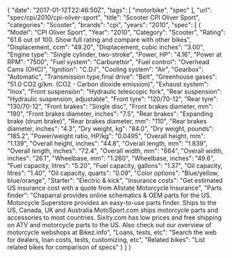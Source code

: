 {
    "date": "2017-01-12T22:46:50Z",
    "tags": [
        "motorbike",
        "spec"
    ],
    "url": "spec\/cpi\/2010\/cpi-oliver-sport",
    "title": "Scooter CPI Oliver Sport",
    "categories": "Scooter",
    "brands": "cpi",
    "years": "2010",
    "spec": [
        {
            "Model": "CPI Oliver Sport",
            "Year": "2010",
            "Category": "Scooter",
            "Rating": "61.6 out of 100. Show full rating and compare with other bikes",
            "Displacement, ccm": "49.20",
            "Displacement, cubic inches": "3.00",
            "Engine type": "Single cylinder, two-stroke",
            "Power, HP": "4.16",
            "Power at RPM": "7500",
            "Fuel system": "Carburettor",
            "Fuel control": "Overhead Cams (OHC)",
            "Ignition": "C.D.I",
            "Cooling system": "Air",
            "Gearbox": "Automatic",
            "Transmission type,final drive": "Belt",
            "Greenhouse gases": "51.0 CO2 g\/km. (CO2 - Carbon dioxide emission)",
            "Exhaust system": "Inox",
            "Front suspension": "Hydraulic telescopic fork",
            "Rear suspension": "Hydraulic suspension, adjustable",
            "Front tyre": "120\/70-12",
            "Rear tyre": "130\/70-12",
            "Front brakes": "Single disc",
            "Front brakes diameter, mm": "190",
            "Front brakes diameter, inches": "7.5",
            "Rear brakes": "Expanding brake (drum brake)",
            "Rear brakes diameter, mm": "110",
            "Rear brakes diameter, inches": "4.3",
            "Dry weight, kg": "84.0",
            "Dry weight, pounds": "185.2",
            "Power\/weight ratio, HP\/kg": "0.0495",
            "Overall height, mm": "1.139",
            "Overall height, inches": "44.8",
            "Overall length, mm": "1.839",
            "Overall length, inches": "72.4",
            "Overall width, mm": "664",
            "Overall width, inches": "26.1",
            "Wheelbase, mm": "1.260",
            "Wheelbase, inches": "49.6",
            "Fuel capacity, litres": "5.20",
            "Fuel capacity, gallons": "1.37",
            "Oil capacity, litres": "1.40",
            "Oil capacity, quarts": "0.09",
            "Color options": "Blue\/yellow, blue\/orange",
            "Starter": "Electric & kick",
            "Insurance costs": "Get estimated US insurance cost with a quote from Allstate Motorcycle Insurance",
            "Parts finder": "Chaparral provides online schematics & OEM parts for the US.   Motorcycle Superstore provides an easy-to-use parts finder. Ships to the US, Canada, UK and Australia.MotoSport.com ships motorcycle parts and accessories to most countries.    Sixity.com has low prices and free shipping on ATV and motorcycle parts to the US. Also check out our overview of motorcycle webshops at Bikez.info",
            "Loans, tests, etc": "Search the web for dealers, loan costs, tests, customizing, etc",
            "Related bikes": "List related bikes for comparison of specs"
        }
    ]
}